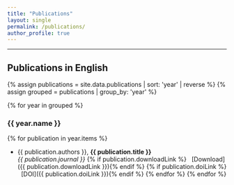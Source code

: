 ```yaml
---
title: "Publications"
layout: single
permalink: /publications/
author_profile: true
---
```


-----
## Publications in English
{% assign publications = site.data.publications | sort: 'year' | reverse %}
{% assign grouped = publications | group_by: 'year' %}

{% for year in grouped %}
### {{ year.name }}
  {% for publication in year.items %}
  - {{ publication.authors }}, **{{ publication.title }}** <br> *{{ publication.journal }}* {% if publication.downloadLink %} &nbsp;&nbsp;[Download]({{ publication.downloadLink }}){% endif %} {% if publication.doiLink %} &nbsp;&nbsp;[DOI]({{ publication.doiLink }}){% endif %}
  {% endfor %}
{% endfor %}
